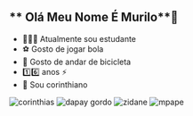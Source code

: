 ## ** Olá Meu Nome É Murilo**🗿
- 👨🏾‍🎓 Atualmente sou estudante
- ⚽️ Gosto de jogar bola
- 🚴 Gosto de andar de bicicleta
- 1️⃣6️⃣ anos ⚡️
- 🦅 Sou corinthiano


![corinthias](https://media1.tenor.com/m/xlPBMRASMmkAAAAC/fiel-fiel-torcida.gif)
![dapay gordo](https://media1.tenor.com/m/QA2v--KnP58AAAAC/memfhis-depay.gif)
![zidane](https://media1.tenor.com/m/B8gpHhxJOksAAAAC/zidane-shocked.gif)
![mpape](https://media1.tenor.com/m/-3ag3mKxRxwAAAAd/mbappedance-kidmbappe.gif)
